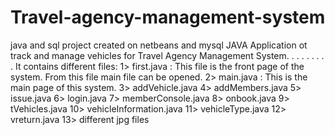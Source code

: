 # Travel-agency-management-system
java and sql project created on netbeans and mysql
JAVA Application ot track and manage vehicles for Travel Agency Management System.
.
.
.
.
.
.
.
.
It contains different files:
1> first.java : This file is the front page of the system. From this file main file can be opened.
2> main.java : This is the main page of this system.
3> addVehicle.java 
4> addMembers.java 
5> issue.java 
6> login.java 
7> memberConsole.java 
8> onbook.java 
9> tVehicles.java 
10> vehicleInformation.java
11> vehicleType.java
12> vreturn.java
13> different jpg files 
